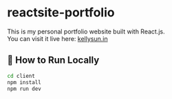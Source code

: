 # reactsite-portfolio

This is my personal portfolio website built with React.js.  
You can visit it live here: [kellysun.in](https://kellysun.in)

## 🚀 How to Run Locally

```bash
cd client
npm install
npm run dev

